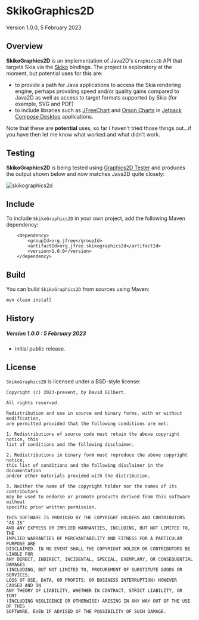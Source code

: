 SkikoGraphics2D
===============

Version 1.0.0, 5 February 2023

Overview
--------
**SkikoGraphics2D** is an implementation of Java2D's `Graphics2D` API that targets Skia via the [Skiko](https://github.com/JetBrains/skiko) bindings.  The project is exploratory at the moment, but potential uses for this are:

- to provide a path for Java applications to access the Skia rendering engine, perhaps providing speed and/or quality gains compared to Java2D as well as access to target formats supported by Skia (for example, SVG and PDF)
- to include libraries such as [JFreeChart](https://github.com/jfree/jfreechart) and [Orson Charts](https://github.com/jfree/orson-charts) in [Jetpack Compose Desktop](https://www.jetbrains.com/lp/compose/) applications.

Note that these are **potential** uses, so far I haven't tried those things out...if you have then let me know what worked and what didn't work.

Testing
-------
**SkikoGraphics2D** is being tested using [Graphics2D Tester](https://github.com/jfree/graphics2d-tester) and produces the output shown below and now matches Java2D quite closely:

![skikographics2d](https://user-images.githubusercontent.com/1835893/216835385-fc1a00b1-d728-41f2-9184-89f627feae2e.png)

Include
-------
To include `SkikoGraphics2D` in your own project, add the following Maven dependency:

        <dependency>
            <groupId>org.jfree</groupId>
            <artifactId>org.jfree.skikographics2d</artifactId>
            <version>1.0.0</version>
        </dependency>

Build
-----
You can build `SkikoGraphics2D` from sources using Maven:

    mvn clean install

History
-------

##### Version 1.0.0 : 5 February 2023
- initial public release.

License
-------

`SkikoGraphics2D` is licensed under a BSD-style license:

```
Copyright (c) 2023-present, by David Gilbert.

All rights reserved.

Redistribution and use in source and binary forms, with or without modification, 
are permitted provided that the following conditions are met:

1. Redistributions of source code must retain the above copyright notice, this
list of conditions and the following disclaimer.

2. Redistributions in binary form must reproduce the above copyright notice, 
this list of conditions and the following disclaimer in the documentation 
and/or other materials provided with the distribution.

3. Neither the name of the copyright holder nor the names of its contributors 
may be used to endorse or promote products derived from this software without 
specific prior written permission.

THIS SOFTWARE IS PROVIDED BY THE COPYRIGHT HOLDERS AND CONTRIBUTORS "AS IS" 
AND ANY EXPRESS OR IMPLIED WARRANTIES, INCLUDING, BUT NOT LIMITED TO, THE 
IMPLIED WARRANTIES OF MERCHANTABILITY AND FITNESS FOR A PARTICULAR PURPOSE ARE 
DISCLAIMED. IN NO EVENT SHALL THE COPYRIGHT HOLDER OR CONTRIBUTORS BE LIABLE FOR
ANY DIRECT, INDIRECT, INCIDENTAL, SPECIAL, EXEMPLARY, OR CONSEQUENTIAL DAMAGES 
(INCLUDING, BUT NOT LIMITED TO, PROCUREMENT OF SUBSTITUTE GOODS OR SERVICES; 
LOSS OF USE, DATA, OR PROFITS; OR BUSINESS INTERRUPTION) HOWEVER CAUSED AND ON 
ANY THEORY OF LIABILITY, WHETHER IN CONTRACT, STRICT LIABILITY, OR TORT 
(INCLUDING NEGLIGENCE OR OTHERWISE) ARISING IN ANY WAY OUT OF THE USE OF THIS 
SOFTWARE, EVEN IF ADVISED OF THE POSSIBILITY OF SUCH DAMAGE.
```
